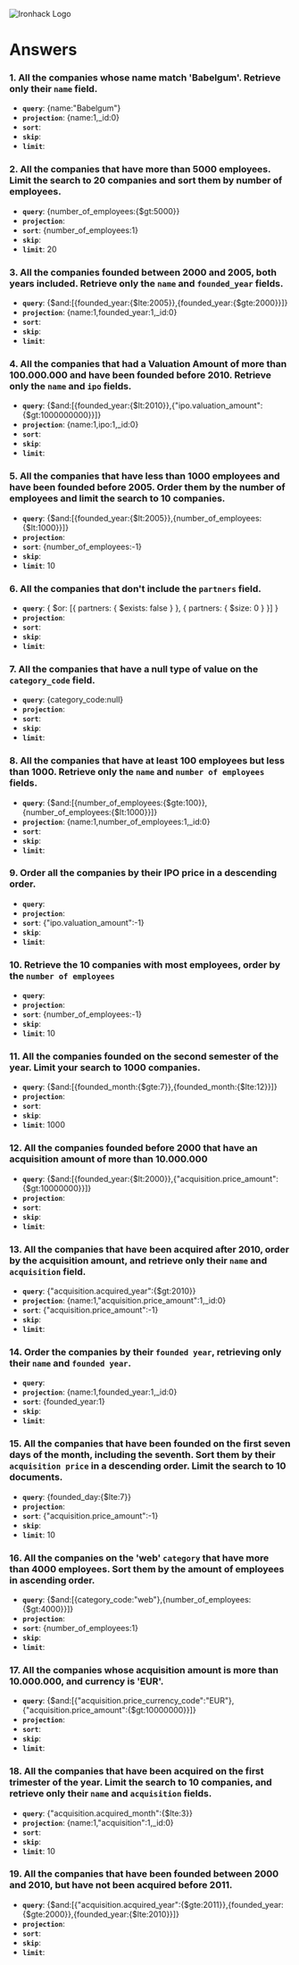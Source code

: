 ![Ironhack Logo](https://i.imgur.com/1QgrNNw.png)

# Answers

### 1. All the companies whose name match 'Babelgum'. Retrieve only their `name` field.
- **`query`**: {name:"Babelgum"}
- **`projection`**: {name:1,_id:0}
- **`sort`**: 
- **`skip`**: 
- **`limit`**: 



### 2. All the companies that have more than 5000 employees. Limit the search to 20 companies and sort them by **number of employees**.
- **`query`**: {number_of_employees:{$gt:5000}}
- **`projection`**: 
- **`sort`**: {number_of_employees:1}
- **`skip`**: 
- **`limit`**: 20




### 3. All the companies founded between 2000 and 2005, both years included. Retrieve only the `name` and `founded_year` fields.

- **`query`**: {$and:[{founded_year:{$lte:2005}},{founded_year:{$gte:2000}}]}
- **`projection`**: {name:1,founded_year:1,_id:0}
- **`sort`**: 
- **`skip`**: 
- **`limit`**: 

### 4. All the companies that had a Valuation Amount of more than 100.000.000 and have been founded before 2010. Retrieve only the `name` and `ipo` fields.

- **`query`**: {$and:[{founded_year:{$lt:2010}},{"ipo.valuation_amount":{$gt:1000000000}}]}
- **`projection`**: {name:1,ipo:1,_id:0}
- **`sort`**: 
- **`skip`**: 
- **`limit`**: 

### 5. All the companies that have less than 1000 employees and have been founded before 2005. Order them by the number of employees and limit the search to 10 companies.

- **`query`**: {$and:[{founded_year:{$lt:2005}},{number_of_employees:{$lt:1000}}]}
- **`projection`**: 
- **`sort`**: {number_of_employees:-1}
- **`skip`**: 
- **`limit`**: 10

### 6. All the companies that don't include the `partners` field.

- **`query`**: { $or: [{ partners: { $exists: false } }, { partners: { $size: 0 } }] }
- **`projection`**: 
- **`sort`**: 
- **`skip`**: 
- **`limit`**: 

### 7. All the companies that have a null type of value on the `category_code` field.

- **`query`**:  {category_code:null}
- **`projection`**: 
- **`sort`**: 
- **`skip`**: 
- **`limit`**: 

### 8. All the companies that have at least 100 employees but less than 1000. Retrieve only the `name` and `number of employees` fields.

- **`query`**: {$and:[{number_of_employees:{$gte:100}},{number_of_employees:{$lt:1000}}]}
- **`projection`**: {name:1,number_of_employees:1,_id:0}
- **`sort`**: 
- **`skip`**: 
- **`limit`**: 

### 9. Order all the companies by their IPO price in a descending order.

- **`query`**: 
- **`projection`**: 
- **`sort`**: {"ipo.valuation_amount":-1}
- **`skip`**: 
- **`limit`**: 

### 10. Retrieve the 10 companies with most employees, order by the `number of employees`

- **`query`**: 
- **`projection`**: 
- **`sort`**: {number_of_employees:-1}
- **`skip`**: 
- **`limit`**: 10

### 11. All the companies founded on the second semester of the year. Limit your search to 1000 companies.

- **`query`**: {$and:[{founded_month:{$gte:7}},{founded_month:{$lte:12}}]}
- **`projection`**: 
- **`sort`**: 
- **`skip`**: 
- **`limit`**: 1000

### 12. All the companies founded before 2000 that have an acquisition amount of more than 10.000.000

- **`query`**: {$and:[{founded_year:{$lt:2000}},{"acquisition.price_amount":{$gt:10000000}}]}
- **`projection`**: 
- **`sort`**: 
- **`skip`**: 
- **`limit`**: 

### 13. All the companies that have been acquired after 2010, order by the acquisition amount, and retrieve only their `name` and `acquisition` field.

- **`query`**: {"acquisition.acquired_year":{$gt:2010}}
- **`projection`**: {name:1,"acquisition.price_amount":1,_id:0}
- **`sort`**: {"acquisition.price_amount":-1}
- **`skip`**: 
- **`limit`**: 

### 14. Order the companies by their `founded year`, retrieving only their `name` and `founded year`.

- **`query`**: 
- **`projection`**: {name:1,founded_year:1,_id:0}
- **`sort`**: {founded_year:1}
- **`skip`**: 
- **`limit`**: 

### 15. All the companies that have been founded on the first seven days of the month, including the seventh. Sort them by their `acquisition price` in a descending order. Limit the search to 10 documents.

- **`query`**: {founded_day:{$lte:7}}
- **`projection`**: 
- **`sort`**: {"acquisition.price_amount":-1}
- **`skip`**: 
- **`limit`**: 10

### 16. All the companies on the 'web' `category` that have more than 4000 employees. Sort them by the amount of employees in ascending order.

- **`query`**: {$and:[{category_code:"web"},{number_of_employees:{$gt:4000}}]}
- **`projection`**: 
- **`sort`**: {number_of_employees:1}
- **`skip`**: 
- **`limit`**: 

### 17. All the companies whose acquisition amount is more than 10.000.000, and currency is 'EUR'.

- **`query`**: {$and:[{"acquisition.price_currency_code":"EUR"},{"acquisition.price_amount":{$gt:10000000}}]}
- **`projection`**: 
- **`sort`**: 
- **`skip`**: 
- **`limit`**: 

### 18. All the companies that have been acquired on the first trimester of the year. Limit the search to 10 companies, and retrieve only their `name` and `acquisition` fields.

- **`query`**: {"acquisition.acquired_month":{$lte:3}}
- **`projection`**: {name:1,"acquisition":1,_id:0}
- **`sort`**: 
- **`skip`**: 
- **`limit`**: 10

### 19. All the companies that have been founded between 2000 and 2010, but have not been acquired before 2011.

- **`query`**: {$and:[{"acquisition.acquired_year":{$gte:2011}},{founded_year:{$gte:2000}},{founded_year:{$lte:2010}}]}
- **`projection`**: 
- **`sort`**: 
- **`skip`**: 
- **`limit`**: 
